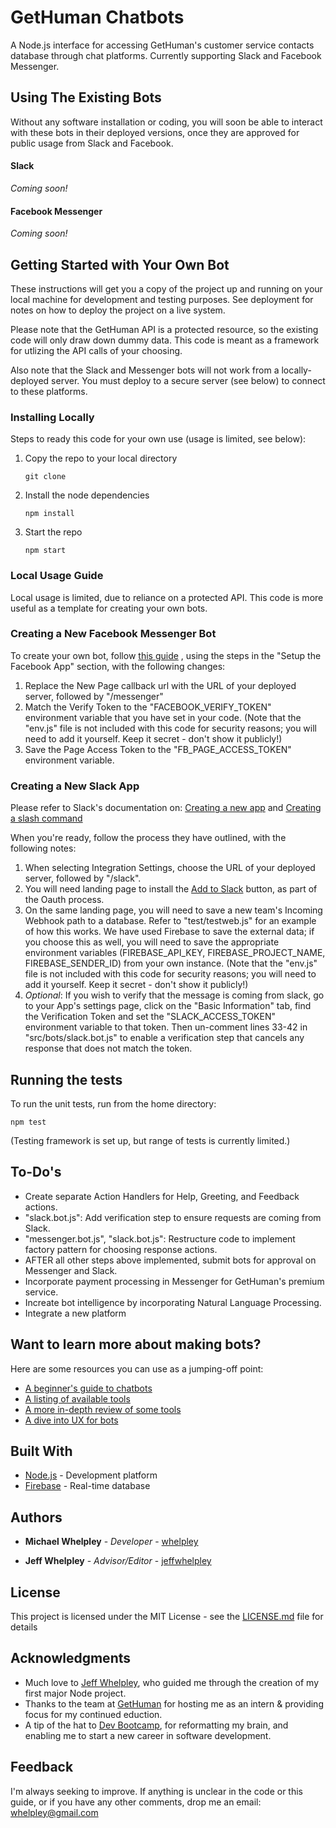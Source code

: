 # GetHuman Chatbots

A Node.js interface for accessing GetHuman's customer service contacts database through chat platforms. Currently supporting Slack and Facebook Messenger.


## Using The Existing Bots

Without any software installation or coding, you will soon be able to interact with these bots in their deployed versions, once they are approved for public usage from Slack and Facebook.

#### Slack

*Coming soon!*
#### Facebook Messenger
*Coming soon!*

## Getting Started with Your Own Bot

These instructions will get you a copy of the project up and running on your local machine for development and testing purposes. See deployment for notes on how to deploy the project on a live system.

Please note that the GetHuman API is a protected resource, so the existing code will only draw down dummy data. This code is meant as a framework for utlizing the API calls of your choosing.

Also note that the Slack and Messenger bots will not work from a locally-deployed server. You must deploy to a secure server (see below) to connect to these platforms.

### Installing Locally

Steps to ready this code for your own use (usage is limited, see below):

1. Copy the repo to your local directory

    ```
    git clone
    ```
2. Install the node dependencies

    ```
    npm install
    ```
3. Start the repo

    ```
    npm start
    ```

### Local Usage Guide

Local usage is limited, due to reliance on a protected API. This code is more useful as a template for creating your own bots.


### Creating a New Facebook Messenger Bot

To create your own bot, follow [this guide](https://github.com/jw84/messenger-bot-tutorial) , using the steps in the "Setup the Facebook App" section, with the following changes:

1. Replace the New Page callback url with the URL of your deployed server, followed by "/messenger"
2. Match the Verify Token to the "FACEBOOK_VERIFY_TOKEN" environment variable that you have set in your code. (Note that the "env.js" file is not included with this code for security reasons; you will need to add it yourself. Keep it secret - don't show it publicly!)
3. Save the Page Access Token to the "FB_PAGE_ACCESS_TOKEN" environment variable.

### Creating a New Slack App

Please refer to Slack's documentation on:
[Creating a new app](https://api.slack.com/slack-apps) and [Creating a slash command](https://api.slack.com/slash-commands)

When you're ready, follow the process they have outlined, with the following notes:

1. When selecting Integration Settings, choose the URL of your deployed server, followed by "/slack".
2. You will need landing page to install the [Add to Slack](https://api.slack.com/docs/slack-button) button, as part of the Oauth process.
3. On the same landing page, you will need to save a new team's Incoming Webhook path to a database. Refer to "test/testweb.js" for an example of how this works. We have used Firebase to save the external data; if you choose this as well, you will need to save the appropriate environment variables (FIREBASE_API_KEY, FIREBASE_PROJECT_NAME, FIREBASE_SENDER_ID) from your own instance. (Note that the "env.js" file is not included with this code for security reasons; you will need to add it yourself. Keep it secret - don't show it publicly!)
4. *Optional*: If you wish to verify that the message is coming from slack, go to your App's settings page, click on the "Basic Information" tab, find the Verification Token and set the "SLACK_ACCESS_TOKEN" environment variable to that token. Then un-comment lines 33-42 in "src/bots/slack.bot.js" to enable a verification step that cancels any response that does not match the token.


## Running the tests

To run the unit tests, run from the home directory:

```
npm test
```

(Testing framework is set up, but range of tests is currently limited.)

## To-Do's


* Create separate Action Handlers for Help, Greeting, and Feedback actions.
* "slack.bot.js": Add verification step to ensure requests are coming from Slack.
* "messenger.bot.js", "slack.bot.js": Restructure code to implement factory pattern for choosing response actions.
* AFTER all other steps above implemented, submit bots for approval on Messenger and Slack.
* Incorporate payment processing in Messenger for GetHuman's premium service.
* Increate bot intelligence by incorporating Natural Language Processing.
* Integrate a new platform


## Want to learn more about making bots?

Here are some resources you can use as a jumping-off point:

* [A beginner's guide to chatbots](https://chatbotsmagazine.com/the-complete-beginner-s-guide-to-chatbots-8280b7b906ca#.tlcxjxon9)
* [A listing of available tools](https://chatbotsmagazine.com/the-tools-every-bot-creator-must-know-c0e9dd685094#.2dpmk29m3)
* [A more in-depth review of some tools](https://tryolabs.com/blog/2017/01/25/building-a-chatbot-analysis--limitations-of-modern-platforms/)
* [A dive into UX for bots](https://medium.muz.li/the-ultimate-guide-to-chatbots-why-theyre-disrupting-ux-and-best-practices-for-building-345e2150b682#.iod8agnqx)

## Built With

* [Node.js](https://www.npmjs.com/) - Development platform
* [Firebase](https://firebase.google.com/) - Real-time database

## Authors

* **Michael Whelpley** - *Developer* - [whelpley](https://github.com/whelpley)

* **Jeff Whelpley** - *Advisor/Editor* - [jeffwhelpley](https://github.com/jeffwhelpley)

## License

This project is licensed under the MIT License - see the [LICENSE.md](LICENSE.md) file for details

## Acknowledgments

* Much love to [Jeff Whelpley](https://github.com/jeffwhelpley), who guided me through the creation of my first major Node project.
* Thanks to the team at [GetHuman](https://gethuman.com/) for hosting me as an intern & providing focus for my continued eduction.
* A tip of the hat to [Dev Bootcamp](https://devbootcamp.com/), for reformatting my brain, and enabling me to start a new career in software development.

## Feedback

I'm always seeking to improve. If anything is unclear in the code or this guide, or if you have any other comments, drop me an email: whelpley@gmail.com
